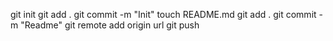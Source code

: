 git init
git add .
git commit -m "Init"
touch README.md
git add .
git commit -m "Readme"
git remote add origin url
git push
